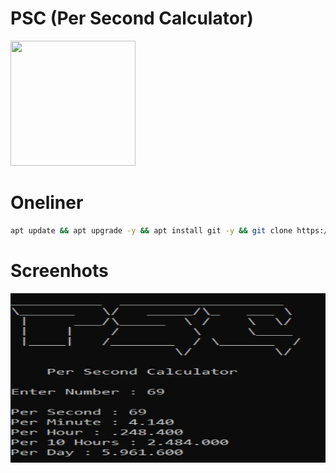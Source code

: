 # PSC (Per Second Calculator)
<p align="left">
  <img width="200" height="200" src="https://icons-for-free.com/iconfiles/png/512/calculator-131994967672059924.png">
</p>

# Oneliner
```sh
apt update && apt upgrade -y && apt install git -y && git clone https://github.com/Toxic-Omega/PSC-Per-Second-Calculator && cd PSC-Per-Second-Calculator && python3 psc.py
```
# Screenhots
<p align="center">
  <img width="606" height="271" src="https://github.com/Toxic-Omega/PSC-Per-Second-Calculator/blob/main/main.png">
</p>
